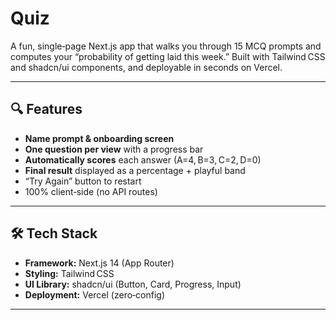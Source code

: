 # Quiz

A fun, single‑page Next.js app that walks you through 15 MCQ prompts and computes your “probability of getting laid this week.” Built with Tailwind CSS and shadcn/ui components, and deployable in seconds on Vercel.

---

## 🔍 Features

- **Name prompt & onboarding screen**  
- **One question per view** with a progress bar  
- **Automatically scores** each answer (A=4, B=3, C=2, D=0)  
- **Final result** displayed as a percentage + playful band  
- “Try Again” button to restart  
- 100% client‑side (no API routes)

---

## 🛠 Tech Stack

- **Framework:** Next.js 14 (App Router)  
- **Styling:** Tailwind CSS  
- **UI Library:** shadcn/ui (Button, Card, Progress, Input)  
- **Deployment:** Vercel (zero‑config)

---
